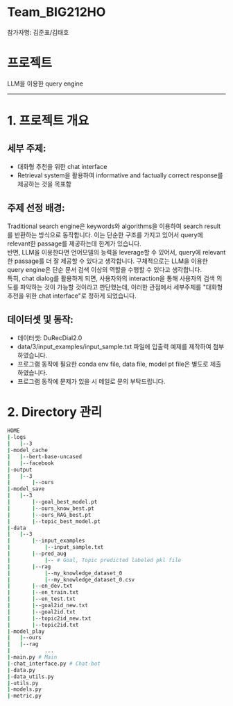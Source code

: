 # Team_BIG212HO
참가자명: 김준표/김태호
  

# 프로젝트
LLM을 이용한 query engine
  

---
# 1. 프로젝트 개요
## 세부 주제:  
- 대화형 추천을 위한 chat interface  
- Retrieval system을 활용하여 informative and factually correct response를 제공하는 것을 목표함  
  
## 주제 선정 배경:  
Traditional search engine은 keywords와 algorithms을 이용하여 search result를 반환하는 방식으로 동작합니다. 이는 단순한 구조를 가지고 있어서 query에 relevant한 passage를 제공하는데 한계가 있습니다.  
반면, LLM을 이용한다면 언어모델의 능력을 leverage할 수 있어서, query에 relevant한 passage를 더 잘 제공할 수 있다고 생각합니다. 구체적으로는 LLM을 이용한 query engine은 단순 문서 검색 이상의 역할을 수행할 수 있다고 생각합니다.  
특히, chat dialog를 활용하게 되면, 사용자와의 interaction을 통해 사용자의 검색 의도를 파악하는 것이 가능할 것이라고 판단했는데, 이러한 관점에서 세부주제를 "대화형 추천을 위한 chat interface"로 정하게 되었습니다.

## 데이터셋 및 동작:
- 데이터셋: DuRecDial2.0
- data/3/input_examples/input_sample.txt 파일에 입출력 예제를 제작하여 첨부하였습니다.
- 프로그램 동작에 필요한 conda env file, data file, model pt file은 별도로 제출하였습니다.
- 프로그램 동작에 문제가 있을 시 메일로 문의 부탁드립니다.
  

# 2. Directory 관리

```bash
HOME
|-logs
|   |--3
|-model_cache
|	|--bert-base-uncased
|	|--facebook
|-output
|	|--3
|		|--ours
|-model_save
|	|--3
|		|--goal_best_model.pt  
|		|--ours_know_best.pt  
|		|--ours_RAG_best.pt  
|		|--topic_best_model.pt  
|-data
|	|--3
|		|--input_examples
|			|--input_sample.txt
|		|--pred_aug
|			|-- # Goal, Topic predicted labeled pkl file
|		|--rag
|			|--my_knowledge_dataset_0
|			|--my_knowledge_dataset_0.csv
|       |--en_dev.txt
|		|--en_train.txt
|		|--en_test.txt
|		|--goal2id_new.txt
|		|--goal2id.txt
|		|--topic2id_new.txt
|		|--topic2id.txt
|-model_play
|	|--ours
|	|--rag
|			...
|-main.py # Main
|-chat_interface.py # Chat-bot
|-data.py
|-data_utils.py
|-utils.py
|-models.py
|-metric.py
```
  
